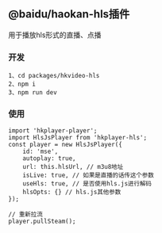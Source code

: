 ## @baidu/haokan-hls插件
用于播放hls形式的直播、点播
### 开发
```
1、cd packages/hkvideo-hls
2、npm i
3、npm run dev
```
### 使用
```
import 'hkplayer-player';
import HlsJsPlayer from 'hkplayer-hls';
const player = new HlsJsPlayer({
    id: 'mse',
    autoplay: true,
    url: this.hlsUrl, // m3u8地址
    isLive: true, // 如果是直播的话传这个参数
    useHls: true, // 是否使用hls.js进行解码
    hlsOpts: {} // hls.js其他参数
});

// 重新拉流
player.pullSteam();
```